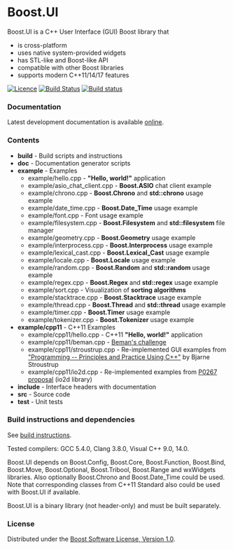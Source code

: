 Boost.UI
========

Boost.UI is a C++ User Interface (GUI) Boost library that
* is cross-platform
* uses native system-provided widgets
* has STL-like and Boost-like API
* compatible with other Boost libraries
* supports modern C++11/14/17 features

[![Licence](https://img.shields.io/badge/license-boost-4480cc.svg)](http://www.boost.org/LICENSE_1_0.txt)
[![Build Status](https://travis-ci.org/kosenko/ui.svg?branch=master)](https://travis-ci.org/kosenko/ui)
[![Build status](https://ci.appveyor.com/api/projects/status/yv9f8pw2qcfsau4i/branch/master?svg=true)](https://ci.appveyor.com/project/kosenko/ui/branch/master)

### Documentation

Latest development documentation is available [online](https://kosenko.github.io/boost.ui/).

### Contents

* **build** - Build scripts and instructions
* **doc** - Documentation generator scripts
* **example** - Examples
  * example/hello.cpp - **"Hello, world!"** application
  * example/asio_chat_client.cpp - **Boost.ASIO** chat client example
  * example/chrono.cpp - **Boost.Chrono** and **std::chrono** usage example
  * example/date_time.cpp - **Boost.Date_Time** usage example
  * example/font.cpp - Font usage example
  * example/filesystem.cpp - **Boost.Filesystem** and **std::filesystem** file manager
  * example/geometry.cpp - **Boost.Geometry** usage example
  * example/interprocess.cpp - **Boost.Interprocess** usage example
  * example/lexical_cast.cpp - **Boost.Lexical_Cast** usage example
  * example/locale.cpp - **Boost.Locale** usage example
  * example/random.cpp - **Boost.Random** and **std::random** usage example
  * example/regex.cpp - **Boost.Regex** and **std::regex** usage example
  * example/sort.cpp - Visualization of **sorting algorithms**
  * example/stacktrace.cpp - **Boost.Stacktrace** usage example
  * example/thread.cpp - **Boost.Thread** and **std::thread** usage example
  * example/timer.cpp - **Boost.Timer** usage example
  * example/tokenizer.cpp - **Boost.Tokenizer** usage example
* **example/cpp11** - C++11 Examples
  * example/cpp11/hello.cpp - C++11 **"Hello, world!"** application
  * example/cpp11/beman.cpp - [Beman's challenge](https://isocpp.org/files/papers/n3791.html)
  * example/cpp11/stroustrup.cpp - Re-implemented GUI examples
from ["Programming -- Principles and Practice Using C++"](http://www.stroustrup.com/programming.html)
by Bjarne Stroustrup
  * example/cpp11/io2d.cpp - Re-implemented examples from
[P0267 proposal](http://www.open-std.org/jtc1/sc22/wg21/docs/papers/2017/p0267r6.pdf) (io2d library)
* **include** - Interface headers with documentation
* **src** - Source code
* **test** - Unit tests

### Build instructions and dependencies

See [build instructions](build/README.md).

Tested compilers: GCC 5.4.0, Clang 3.8.0, Visual C++ 9.0, 14.0.

Boost.UI depends on Boost.Config, Boost.Core, Boost.Function, Boost.Bind, Boost.Move, Boost.Optional, Boost.Tribool, Boost.Range and wxWidgets libraries.
Also optionally Boost.Chrono and Boost.Date_Time could be used.
Note that corresponding classes from C++11 Standard also could be used with Boost.UI if available.

Boost.UI is a binary library (not header-only) and must be built separately.

### License

Distributed under the [Boost Software License, Version 1.0](http://boost.org/LICENSE_1_0.txt).
